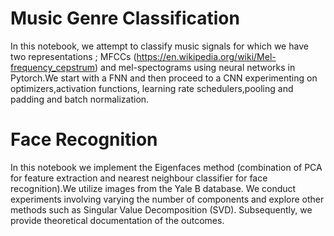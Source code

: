 # Music Genre Classification
 In this notebook, we attempt to classify music signals for which we have two representations ; MFCCs (https://en.wikipedia.org/wiki/Mel-frequency_cepstrum) and mel-spectograms using neural networks in Pytorch.We start with a FNN and then proceed to a CNN experimenting on optimizers,activation functions, learning rate schedulers,pooling and padding and batch normalization.

 # Face Recognition
 In this notebook we implement the Eigenfaces method (combination of PCA for feature extraction and nearest neighbour classifier for face recognition).We utilize images from the Yale B database. We conduct experiments involving varying the number of components and explore other methods such as Singular Value Decomposition (SVD). Subsequently, we provide theoretical documentation of the outcomes.
